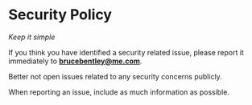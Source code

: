 # Security Policy

*Keep it simple*

If you think you have identified a security related issue, please report it immediately to **brucebentley@me.com**. 

Better not open issues related to any security concerns publicly. 

When reporting an issue, include as much information as possible.
